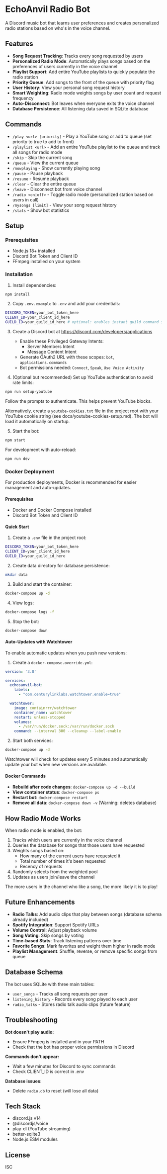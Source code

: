 # EchoAnvil Radio Bot

A Discord music bot that learns user preferences and creates personalized radio stations based on who's in the voice channel.

## Features

- **Song Request Tracking**: Tracks every song requested by users
- **Personalized Radio Mode**: Automatically plays songs based on the preferences of users currently in the voice channel
- **Playlist Support**: Add entire YouTube playlists to quickly populate the radio station
- **Priority Queue**: Add songs to the front of the queue with priority flag
- **User History**: View your personal song request history
- **Smart Weighting**: Radio mode weights songs by user count and request frequency
- **Auto-Disconnect**: Bot leaves when everyone exits the voice channel
- **Database Persistence**: All listening data saved in SQLite database

## Commands

- `/play <url> [priority]` - Play a YouTube song or add to queue (set priority to true to add to front)
- `/playlist <url>` - Add an entire YouTube playlist to the queue and track all songs for radio mode
- `/skip` - Skip the current song
- `/queue` - View the current queue
- `/nowplaying` - Show currently playing song
- `/pause` - Pause playback
- `/resume` - Resume playback
- `/clear` - Clear the entire queue
- `/leave` - Disconnect bot from voice channel
- `/radio <on|off>` - Toggle radio mode (personalized station based on users in call)
- `/mysongs [limit]` - View your song request history
- `/stats` - Show bot statistics

## Setup

### Prerequisites

- Node.js 18+ installed
- Discord Bot Token and Client ID
- FFmpeg installed on your system

### Installation

1. Install dependencies:
```bash
npm install
```

2. Copy `.env.example` to `.env` and add your credentials:
```bash
DISCORD_TOKEN=your_bot_token_here
CLIENT_ID=your_client_id_here
GUILD_ID=your_guild_id_here # optional: enables instant guild command sync
```

3. Create a Discord bot at https://discord.com/developers/applications
   - Enable these Privileged Gateway Intents:
     - Server Members Intent
     - Message Content Intent
   - Generate OAuth2 URL with these scopes: `bot`, `applications.commands`
   - Bot permissions needed: `Connect`, `Speak`, `Use Voice Activity`

4. (Optional but recommended) Set up YouTube authentication to avoid rate limits:
```bash
npm run setup-youtube
```
Follow the prompts to authenticate. This helps prevent YouTube blocks.

 Alternatively, create a `youtube-cookies.txt` file in the project root with your YouTube cookie string (see docs/youtube-cookies-setup.md). The bot will load it automatically on startup.

5. Start the bot:
```bash
npm start
```

For development with auto-reload:
```bash
npm run dev
```

### Docker Deployment

For production deployments, Docker is recommended for easier management and auto-updates.

#### Prerequisites
- Docker and Docker Compose installed
- Discord Bot Token and Client ID

#### Quick Start

1. Create a `.env` file in the project root:
```bash
DISCORD_TOKEN=your_bot_token_here
CLIENT_ID=your_client_id_here
GUILD_ID=your_guild_id_here
```

2. Create data directory for database persistence:
```bash
mkdir data
```

3. Build and start the container:
```bash
docker-compose up -d
```

4. View logs:
```bash
docker-compose logs -f
```

5. Stop the bot:
```bash
docker-compose down
```

#### Auto-Updates with Watchtower

To enable automatic updates when you push new versions:

1. Create a `docker-compose.override.yml`:
```yaml
version: '3.8'

services:
  echosanvil-bot:
    labels:
      - "com.centurylinklabs.watchtower.enable=true"

  watchtower:
    image: containrrr/watchtower
    container_name: watchtower
    restart: unless-stopped
    volumes:
      - /var/run/docker.sock:/var/run/docker.sock
    command: --interval 300 --cleanup --label-enable
```

2. Start both services:
```bash
docker-compose up -d
```

Watchtower will check for updates every 5 minutes and automatically update your bot when new versions are available.

#### Docker Commands

- **Rebuild after code changes**: `docker-compose up -d --build`
- **View container status**: `docker-compose ps`
- **Restart bot**: `docker-compose restart`
- **Remove all data**: `docker-compose down -v` (Warning: deletes database)

## How Radio Mode Works

When radio mode is enabled, the bot:
1. Tracks which users are currently in the voice channel
2. Queries the database for songs that those users have requested
3. Weights songs based on:
   - How many of the current users have requested it
   - Total number of times it's been requested
   - Recency of requests
4. Randomly selects from the weighted pool
5. Updates as users join/leave the channel

The more users in the channel who like a song, the more likely it is to play!

## Future Enhancements

- **Radio Talks**: Add audio clips that play between songs (database schema already included)
- **Spotify Integration**: Support Spotify URLs
- **Volume Control**: Adjust playback volume
- **Song Voting**: Skip songs by voting
- **Time-based Stats**: Track listening patterns over time
- **Favorite Songs**: Mark favorites and weight them higher in radio mode
- **Playlist Management**: Shuffle, reverse, or remove specific songs from queue

## Database Schema

The bot uses SQLite with three main tables:
- `user_songs` - Tracks all song requests per user
- `listening_history` - Records every song played to each user
- `radio_talks` - Stores radio talk audio clips (future feature)

## Troubleshooting

**Bot doesn't play audio:**
- Ensure FFmpeg is installed and in your PATH
- Check that the bot has proper voice permissions in Discord

**Commands don't appear:**
- Wait a few minutes for Discord to sync commands
- Check CLIENT_ID is correct in .env

**Database issues:**
- Delete `radio.db` to reset (will lose all data)

## Tech Stack

- discord.js v14
- @discordjs/voice
- play-dl (YouTube streaming)
- better-sqlite3
- Node.js ESM modules

## License

ISC
